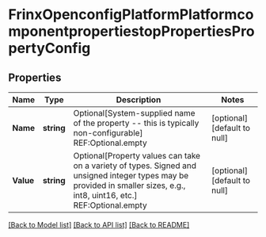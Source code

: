 # FrinxOpenconfigPlatformPlatformcomponentpropertiestopPropertiesPropertyConfig

## Properties
Name | Type | Description | Notes
------------ | ------------- | ------------- | -------------
**Name** | **string** | Optional[System-supplied name of the property -- this is typically non-configurable] REF:Optional.empty | [optional] [default to null]
**Value** | **string** | Optional[Property values can take on a variety of types.  Signed and unsigned integer types may be provided in smaller sizes, e.g., int8, uint16, etc.] REF:Optional.empty | [optional] [default to null]

[[Back to Model list]](../README.md#documentation-for-models) [[Back to API list]](../README.md#documentation-for-api-endpoints) [[Back to README]](../README.md)


